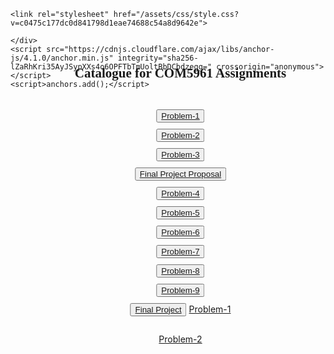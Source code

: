 <html lang="en-US">
  <head>
    <meta charset="UTF-8">
    <meta http-equiv="X-UA-Compatible" content="IE=edge">
    <meta name="viewport" content="width=device-width, initial-scale=1">

<!-- Google Tag Manager -->
<script>(function(w,d,s,l,i){w[l]=w[l]||[];w[l].push({'gtm.start':
new Date().getTime(),event:'gtm.js'});var f=d.getElementsByTagName(s)[0],
j=d.createElement(s),dl=l!='dataLayer'?'&l='+l:'';j.async=true;j.src=
'https://www.googletagmanager.com/gtm.js?id='+i+dl;f.parentNode.insertBefore(j,f);
})(window,document,'script','dataLayer','GTM-MQ83WTH');</script>
<!-- End Google Tag Manager -->

<!-- Begin Jekyll SEO tag v2.6.1 -->
<title>ChaoxWong.github.io | Com5961</title>
<meta name="generator" content="Jekyll v3.9.0" />
<meta property="og:title" content="ChaoxWong.github.io" />
<meta property="og:locale" content="en_US" />
<meta name="description" content="Com5961" />
<meta property="og:description" content="Com5961" />
    <link href="https://fonts.googleapis.com/css?family=Rajdhani&display=swap" rel="stylesheet" />
    <link rel="stylesheet" href="https://cdnjs.cloudflare.com/ajax/libs/normalize/8.0.1/normalize.min.css" integrity="sha512-NhSC1YmyruXifcj/KFRWoC561YpHpc5Jtzgvbuzx5VozKpWvQ+4nXhPdFgmx8xqexRcpAglTj9sIBWINXa8x5w==" crossorigin="anonymous" />
    <link href="https://fonts.googleapis.com/css?family=Roboto&display=swap" rel="stylesheet" />
    <link rel="stylesheet" href="css/bootstrap.css">
    <link rel="stylesheet" href="css/bootstrap-reboot.css">
    <link rel="stylesheet" href="css/bootstrap-grid.css">
    <script src="jquery.min.js"></script>
    <script src="js/bootstrap.js"></script>
    <script src="js/bootstrap.bundle.js"></script>
<link rel="canonical" href="https://chaoxwong.github.io/" />
<meta property="og:url" content="https://chaoxwong.github.io/" />
<meta property="og:site_name" content="ChaoxWong.github.io" />
<script type="application/ld+json">
{"@type":"WebSite","headline":"ChaoxWong.github.io","url":"https://chaoxwong.github.io/","description":"Com5961","name":"ChaoxWong.github.io","@context":"https://schema.org"}</script>
<!-- End Jekyll SEO tag -->

    <link rel="stylesheet" href="/assets/css/style.css?v=c0475c177dc0d841798d1eae74688c54a8d9642e">
  </head>

  <body>
<!-- Google Tag Manager (noscript) -->
<noscript><iframe src="https://www.googletagmanager.com/ns.html?id=GTM-MQ83WTH"
height="0" width="0" style="display:none;visibility:hidden"></iframe></noscript>
<!-- End Google Tag Manager (noscript) -->
<div class="container-lg px-3 my-5 markdown-body">
      
<div class="body" style="line-height:20px;position:absolute;left:50%;transform:translate(-50%,-0%);text-align: center;margin:20px;">
<h2 id="catalogue-for-com5961" style="font-family: rajdhani;">Catalogue for COM5961 Assignments</h2>
<div class="catelogue" style="line-height:10px;position:absolute;left:50%;transform:translate(-50%,-0%);margin-top:20px;">
<button type="button" class="btn btn-outline-primary" style="margin-top: 10px;"><a href="https://chaoxwong.github.io/COM5961/Problem-1/Index.html">Problem-1</a></button>
<br>
<button type="button" class="btn btn-outline-primary" style="margin-top: 10px;"><a href="https://chaoxwong.github.io/COM5961/Problem-2/Index.html">Problem-2</a></button>
<br>
<button type="button" class="btn btn-outline-primary" style="margin-top: 10px;"><a href="https://chaoxwong.github.io/COM5961/Problem-3/Index.html">Problem-3</a></button>
<br>
<button type="button" class="btn btn-outline-primary" style="margin-top: 10px;"><a href="https://github.com/ChaoxWong/ChaoxWong.github.io/raw/master/COM5961/ProductRequirementDoc/PRD_HUANGChaoxiong_1155145780.docx.pdf">Final Project Proposal</a></button>
<br>
<button type="button" class="btn btn-outline-primary" style="margin-top: 10px;"><a href="https://chaoxwong.github.io/COM5961/Problem-4/Index.html">Problem-4</a></button>
<br>
<button type="button" class="btn btn-outline-primary" style="margin-top: 10px;"><a href="https://chaoxwong.github.io/COM5961/Problem-5/Index.html">Problem-5</a></button>
<br>
<button type="button" class="btn btn-outline-primary" style="margin-top: 10px;"><a href="https://chaoxwong.github.io/COM5961/Problem-6/Index.html">Problem-6</a></button>
<br>
<button type="button" class="btn btn-outline-primary" style="margin-top: 10px;"><a href="https://chaoxwong.github.io/COM5961/Problem-7/Index.html">Problem-7</a></button>
<br>
<button type="button" class="btn btn-outline-primary" style="margin-top: 10px;"><a href="https://chaoxwong.github.io/COM5961/Problem-8/Index.html">Problem-8</a></button>
<br>
<button type="button" class="btn btn-outline-primary" style="margin-top: 10px;"><a href="https://chaoxwong.github.io/COM5961/Problem-9/Index.html">Problem-9</a></button>
<br>
<button type="button" class="btn btn-outline-primary" style="margin-top: 10px;"><a href="https://chaoxwong.github.io/COM5961/Final-Project/Index.html">Final Project</a></button>
<table class="table-primary"><a href="https://chaoxwong.github.io/COM5961/Problem-1/Index.html">Problem-1</a></table>
<table calss="table-warning"><a href="https://chaoxwong.github.io/COM5961/Problem-2/Index.html">Problem-2</a></table>

</div>
</div>
      
    </div>
    <script src="https://cdnjs.cloudflare.com/ajax/libs/anchor-js/4.1.0/anchor.min.js" integrity="sha256-lZaRhKri35AyJSypXXs4o6OPFTbTmUoltBbDCbdzegg=" crossorigin="anonymous"></script>
    <script>anchors.add();</script>
    
  </body>
</html>

